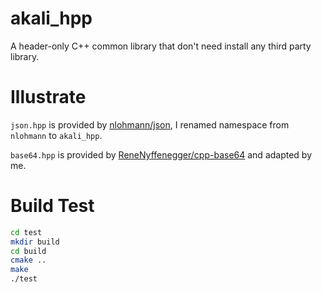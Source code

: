 # akali_hpp
A header-only C++ common library that don't need install any third party library.

# Illustrate
`json.hpp` is provided by [nlohmann/json](https://github.com/nlohmann/json), I renamed namespace from `nlohmann` to `akali_hpp`.

`base64.hpp` is provided by [ReneNyffenegger/cpp-base64](https://github.com/ReneNyffenegger/cpp-base64) and adapted by me.

# Build Test

```bash
cd test
mkdir build
cd build
cmake ..
make
./test
```
